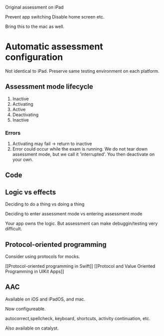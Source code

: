 Original assessment on iPad

Prevent app switching
Disable home screen
etc.

Bring this to the mac as well.  

# Automatic assessment configuration
Not identical to iPad.  Preserve same testing environment on each platform.

## Assessment mode lifecycle

1.  Inactive
2.  Activating
3.  Active
4.  Deactivating
5.  Inactive

### Errors

1.  Activating may fail -> return to inactive
2.  Error could occur while the exam is running.  We do not tear down assessment mode, but we call it 'interrupted'.  You then deactivate on your own.

## Code

## Logic vs effects
Deciding to do a thing vs doing a thing

Deciding to enter assessment mode vs entering assessment mode

Your app owns the logic.  But assessment can make debuggin/testing very difficult.

## Protocol-oriented programming

Consider using protocols for mocks.

[[Protocol-oriented programming in Swift]]
[[Protocol and Value Oriented Programming in UIKit Apps]]

## AAC
Available on iOS and iPadOS, and mac.

Now configureable.

autocorrect,spellcheck, keyboard, shortcuts, activity continuation, etc.

Also available on catalyst.
